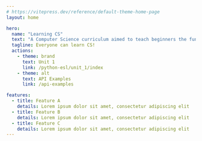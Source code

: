 ```yaml
---
# https://vitepress.dev/reference/default-theme-home-page
layout: home

hero:
  name: "Learning CS"
  text: "A Computer Science curriculum aimed to teach beginners the fundamentals of coding"
  tagline: Everyone can learn CS!
  actions:
    - theme: brand
      text: Unit 1
      link: /python-esl/unit_1/index
    - theme: alt
      text: API Examples
      link: /api-examples

features:
  - title: Feature A
    details: Lorem ipsum dolor sit amet, consectetur adipiscing elit
  - title: Feature B
    details: Lorem ipsum dolor sit amet, consectetur adipiscing elit
  - title: Feature C
    details: Lorem ipsum dolor sit amet, consectetur adipiscing elit
---
```


